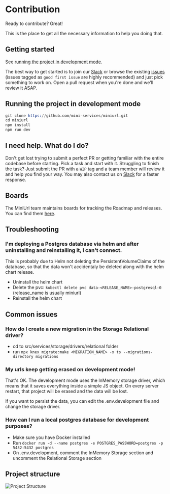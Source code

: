 # Contribution

Ready to contribute? Great!

This is the place to get all the necessary information to help you doing that.

## Getting started

See [running the project in development mode](#running-the-project-in-development-mode).

The best way to get started is to join our [Slack](https://join.slack.com/t/mini-services/shared_invite/zt-kkr2n6nl-AlboXMQO~~atqUM2Wd0oPg) or browse the existing [issues](https://github.com/mini-services/miniurl/issues/new/choose) (issues tagged as `good first issue` are highly recommended) and just pick something to work on. Open a pull request when you're done and we'll review it ASAP.

## Running the project in development mode
```s
git clone https://github.com/mini-services/miniurl.git
cd miniurl
npm install
npm run dev
```
## I need help. What do I do?
Don't get lost trying to submit a perfect PR or getting familiar with the entire codebase before starting. Pick a task and start with it. Struggling to finish the task? Just submit the PR with a `WIP` tag and a team member will review it and help you find your way. You may also contact us on [Slack](https://join.slack.com/t/mini-services/shared_invite/zt-kkr2n6nl-AlboXMQO~~atqUM2Wd0oPg) for a faster response.
## Boards

The MiniUrl team maintains boards for tracking the Roadmap and releases. You can find them [here](https://github.com/mini-services/miniurl/projects).

## Troubleshooting

### I'm deploying a Postgres database via helm and after uninstalling and reinstalling it, I can't connect.
This is probably due to Helm not deleting the PersistentVolumeClaims of the database, so that the data won't accidentaly be deleted along with the helm chart release.

-   Uninstall the helm chart
-   Delete the pvc: `kubectl delete pvc data-<RELEASE_NAME>-postgresql-0` (release_name is usually miniurl)
-   Reinstall the helm chart

## Common issues

### How do I create a new migration in the Storage Relational driver?
-   cd to src/services/storage/drivers/relational folder
-   run `npx knex migrate:make <MIGRATION_NAME> -x ts --migrations-directory migrations`

### My urls keep getting erased on development mode!
That's OK. The development mode uses the InMemory storage driver, which means that it saves everything inside a simple JS object. On every server restart, that project will be erased and the data will be lost.

If you want to persist the data, you can edit the .env.development file and change the storage driver.

### How can I run a local postgres database for development purposes?
-   Make sure you have Docker installed
-   Run `docker run -d --name postgres -e POSTGRES_PASSWORD=postgres -p 5432:5432 postgres`
-   On .env.development, comment the InMemory Storage section and uncomment the Relational Storage section
## Project structure

![Project Structure](assets/project-structure.svg)
